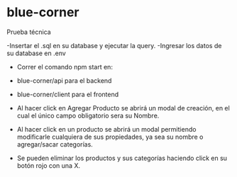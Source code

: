 # blue-corner
Prueba técnica

-Insertar el .sql en su database y ejecutar la query.
-Ingresar los datos de su database en .env

- Correr el comando npm start en:
- blue-corner/api para el backend 
- blue-corner/client para el frontend

- Al hacer click en Agregar Producto se abrirá un modal de creación, en el cual el único campo obligatorio sera su Nombre.
- Al hacer click en un producto se abrirá un modal permitiendo modificarle cualquiera de sus propiedades, ya sea su nombre o agregar/sacar categorías.
- Se pueden eliminar los productos y sus categorías haciendo click en su botón rojo con una X.

